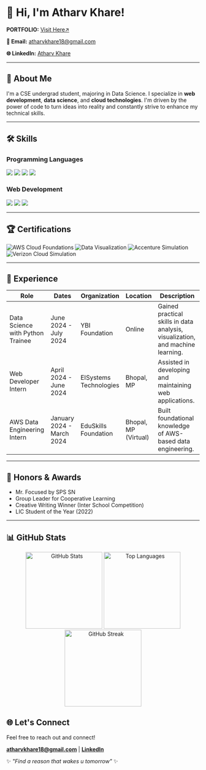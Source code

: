 # 👋 Hi, I'm Atharv Khare!

**PORTFOLIO:** [Visit Here↗](www.atharvk.me)

**📧 Email:** [atharvkhare18@gmail.com](mailto:atharvkhare18@gmail.com)

**🌐 LinkedIn:** [Atharv Khare](https://linkedin.com/in/atharvkhare)

---

## 🌟 About Me

I'm a CSE undergrad student, majoring in Data Science. I specialize in **web development**, **data science**, and **cloud technologies**. I'm driven by the power of code to turn ideas into reality and constantly strive to enhance my technical skills.

---

## 🛠️ Skills

### Programming Languages
<a href="https://www.python.org/"><img src="https://img.shields.io/badge/Python-Proficient-blue?style=for-the-badge&logo=python"/></a>
<a href="https://www.java.com/"><img src="https://img.shields.io/badge/Java-Intermediate-blue?style=for-the-badge&logo=java"/></a>
<a href="https://developer.mozilla.org/en-US/docs/Web/JavaScript"><img src="https://img.shields.io/badge/JavaScript-Intermediate-blue?style=for-the-badge&logo=javascript"/></a>
<a href="https://www.cplusplus.com/"><img src="https://img.shields.io/badge/C++-Beginner-blue?style=for-the-badge&logo=c%2B%2B"/></a>



### Web Development

<a href="https://flask.palletsprojects.com/"><img src="https://img.shields.io/badge/Flask-Proficient-blue?style=for-the-badge&logo=flask"/></a>
<a href="https://vuejs.org/"><img src="https://img.shields.io/badge/Vue.js-Proficient-blue?style=for-the-badge&logo=vue.js"/></a>
<a href="https://developer.mozilla.org/en-US/docs/Web/HTML"><img src="https://img.shields.io/badge/HTML/CSS-Proficient-blue?style=for-the-badge&logo=html5"/></a>  


---

## 🏆 Certifications

![AWS Cloud Foundations](https://img.shields.io/badge/AWS%20Cloud%20Foundations-orange?style=flat-square&logo=amazonaws)
![Data Visualization](https://img.shields.io/badge/Data%20Visualization-brightgreen?style=flat-square)
![Accenture Simulation](https://img.shields.io/badge/Accenture%20Simulation-blue?style=flat-square&logo=accenture)
![Verizon Cloud Simulation](https://img.shields.io/badge/Verizon%20Cloud%20Simulation-purple?style=flat-square&logo=verizon)

---

## 💼 Experience

| Role | Dates | Organization | Location | Description |
|---|---|---|---|---|
| Data Science with Python Trainee | June 2024 - July 2024 | YBI Foundation | Online | Gained practical skills in data analysis, visualization, and machine learning. |
| Web Developer Intern | April 2024 - June 2024 | EISystems Technologies | Bhopal, MP | Assisted in developing and maintaining web applications. |
| AWS Data Engineering Intern | January 2024 - March 2024 | EduSkills Foundation | Bhopal, MP (Virtual) | Built foundational knowledge of AWS-based data engineering. |

---

## 🏅 Honors & Awards

* Mr. Focused by SPS SN
* Group Leader for Cooperative Learning
* Creative Writing Winner (Inter School Competition)
* LIC Student of the Year (2022)

---
## 📊 GitHub Stats

<div align="center">

  <img src="https://github-readme-stats.vercel.app/api?username=1mystic&show_icons=true&theme=radical" alt="GitHub Stats" height="200px"/>

  <img src="https://github-readme-stats.vercel.app/api/top-langs/?username=1mystic&layout=compact&theme=radical" alt="Top Languages" height="200px"/>

  <img src="https://github-readme-streak-stats.herokuapp.com/?user=1mystic&theme=radical" alt="GitHub Streak" height="200px"/>

</div>



## 🌐 Let's Connect

Feel free to reach out and connect!

 **[atharvkhare18@gmail.com](mailto:atharvkhare18@gmail.com)** |  **[LinkedIn](https://linkedin.com/in/atharvkhare)**

✨ *"Find a reason that wakes u tomorrow"* ✨
